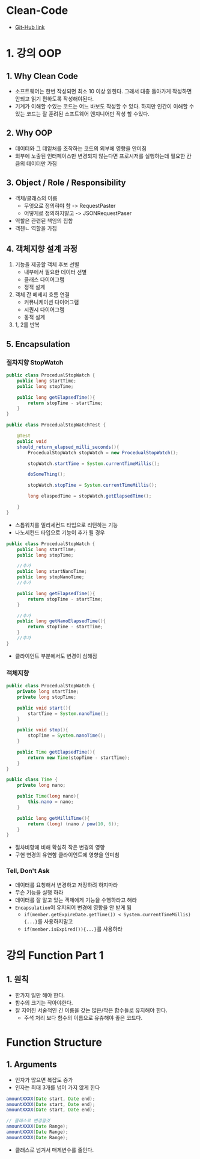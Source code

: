 # Clean-Code
* [Git-Hub link](https://github.com/msbaek/clean-coders-2013)

# 1. 강의 OOP

## 1. Why Clean Code
* 소프트웨어는 한번 작성되면 최소 10 이상 읽힌다. 그래서 대충 돌아가게 작성하면 안되고 읽기 편하도록 작성해야된다.
* 기계가 이해할 수있는 코드는 어느 바보도 작성할 수 있다. 하지만 인간이 이해할 수있는 코드는 잘 훈려된 소프트웨어 엔지니어만 작성 할 수있다.


## 2. Why OOP
* 데이터와 그 데잍처를 조작하는 코드의 외부에 영향을 안미침
* 외부에 노출된 인터페이스만 변경되지 않는다면 프로시저를 실행하는데 필요한 칸큼의 데이터만 가짐


## 3. Object / Role / Responsibility
* 객체/클래스의 이름
	- 무엇으로 정의햐야 함 -> RequestPaster
	- 어떻게로 정의하지말고 -> JSONRequestPaser
* 역할은 관련된 책임의 집합
* 객첸ㄴ 역할을 가짐

## 4. 객체지향 설계 과정

1. 기능을 제공할 객체 후보 선별
	- 내부에서 필요한 데이터 선별
	- 클래스 다이어그램
	- 정적 설계
2. 객체 간 메세지 흐름 연결
	- 커뮤니케이션 다이어그램
	- 시퀀시 다이어그램
	- 동적 설계
3. 1, 2를 반복

## 5. Encapsulation

### 절차지향 StopWatch
```java
public class ProcedualStopWatch {
	public long startTime;
	public long stopTime;

	public long getElapsedTime(){
		return stopTime - startTime;
	}
}

public class ProcedualStopWatchTest {

	@Test
	public void
	should_return_elapsed_milli_seconds(){
		ProcedualStopWatch stopWatch = new ProcedualStopWatch();

		stopWatch.startTime = System.currentTimeMillis();

		doSomeThing();

		stopWatch.stopTime = System.currentTimeMillis();

		long elaspedTime = stopWatch.getElapsedTime();

	}
}
```
* 스톱워치를 밀리세컨드 타입으로 리턴하는 기능
* 나노세컨드 타입으로 기능이 추가 될 경우

```java
public class ProcedualStopWatch {
	public long startTime;
	public long stopTime;

	//추가
	public long startNanoTime;
	public long stopNanoTime;
	//추가

	public long getElapsedTime(){
		return stopTime - startTime;
	}

	//추가
	public long getNanoElapsedTime(){
		return stopTime - startTime;
	}
	//추가
}
```
* 클라이언트 부분에서도 변경이 심해짐

### 객체지향

```java
public class ProcedualStopWatch {
	private long startTime;
	private long stopTime;

	public void start(){
		startTime = System.nanoTime();
	}

	public void stop(){
		stopTime = System.nanoTime();
	}

	public Time getElapsedTime(){
		return new Time(stopTime - startTime);
	}
}

public class Time {
	private long nano;

	public Time(long nano){
		this.nano = nano;
	}

	public long getMilliTime(){
		return (long) (nano / pow(10, 6));
	}
}
```
* 절차비향에 비해 확실히 작은 변경의 영향
* 구현 변경의 유연함 클라이언트에 영향을 안미침

### Tell, Don't Ask
* 데이터를 요청해서 변경하고 저장하려 하지마라
* 무슨 기능을 실행 하라
* 데이터를 잘 알고 있는 객체에게 기능을 수행하라고 해라
* `Encapsulation`이 유지되어 변경에 영향을 안 받게 됨
	- `if(member.getExpireDate.getTime()) < System.currentTimeMillis){...}`를 사용하지말고
	- `if(member.isExpired()){...}`를 사용하라

# 강의 Function Part 1

## 1. 원칙

* 한가지 일만 해야 한다.
* 함수의 크기는 작아야한다.
* 잘 지어진 서술적인 긴 이름을 갖는 많은/작은 함수들로 유지해야 한다.
	- 주석 처리 보다 함수의 이름으로 유츄해야 좋은 코드다.

# Function Structure

## 1. Arguments
* 인자가 많으면 복잡도 증가
* 인자는 최대 3개를 넘어 가지 않게 한다

```java
amountXXXX(Date start, Date end);
amountXXXX(Date start, Date end);
amountXXXX(Date start, Date end);

// 클래스로 변경할것
amountXXXX(Date Range);
amountXXXX(Date Range);
amountXXXX(Date Range);
```
* 클래스로 넘겨서 매게변수를 줄인다.

##  
